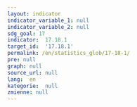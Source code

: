 ```yaml
---
layout: indicator
indicator_variable_1: null
indicator_variable_2: null
sdg_goal: 17
indicator:  17.18.1
target_id:  '17.18.1'
permalink: /en/statistics_glob/17-18-1/
pre: null
graph: null
source_url: null
lang:  en
kategorie:  null
zmienne: null
---
```

